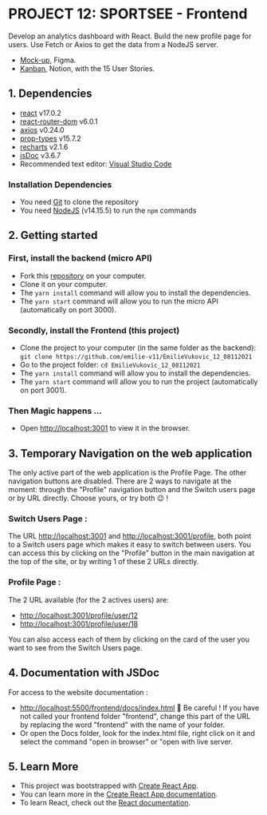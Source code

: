# PROJECT 12: SPORTSEE - Frontend

Develop an analytics dashboard with React. Build the new profile page for users. Use Fetch or Axios to get the data from a NodeJS server.

-   [Mock-up](https://www.figma.com/file/BMomGVZqLZb811mDMShpLu/UI-design-Sportify-FR?node-id=0%3A1), Figma.
-   [Kanban](https://www.notion.so/Tableau-de-bord-SportSee-6686aa4b5f44417881a4884c9af5669e), Notion, with the 15 User Stories.

## 1. Dependencies

-   [react](https://reactjs.org/) v17.0.2
-   [react-router-dom](https://reactrouter.com/web/guides/quick-start) v6.0.1
-   [axios](https://yarnpkg.com/package/axios) v0.24.0
-   [prop-types](https://yarnpkg.com/package/prop-types) v15.7.2
-   [recharts](https://recharts.org/en-US) v2.1.6
-   [jsDoc](https://yarnpkg.com/package/jsdoc) v3.6.7
-   Recommended text editor: [Visual Studio Code](https://code.visualstudio.com/)

### Installation Dependencies

-   You need [Git](https://git-scm.com/) to clone the repository
-   You need [NodeJS](https://nodejs.org/en/) (v14.15.5) to run the `npm` commands

## 2. Getting started

### First, install the backend (micro API)

-   Fork this [repository](https://github.com/emilie-v11/P12_SportSee_Backend-API) on your computer.
-   Clone it on your computer.
-   The `yarn install` command will allow you to install the dependencies.
-   The `yarn start` command will allow you to run the micro API (automatically on port 3000).

### Secondly, install the Frontend (this project)

-   Clone the project to your computer (in the same folder as the backend):
    `git clone https://github.com/emilie-v11/EmilieVukovic_12_08112021`
-   Go to the project folder:
    `cd EmilieVukovic_12_08112021`
-   The `yarn install` command will allow you to install the dependencies.
-   The `yarn start` command will allow you to run the project (automatically on port 3001).

### Then Magic happens ...

-   Open [http://localhost:3001](http://localhost:3001) to view it in the browser.

## 3. Temporary Navigation on the web application

The only active part of the web application is the Profile Page. The other navigation buttons are disabled.
There are 2 ways to navigate at the moment: through the "Profile" navigation button and the Switch users page or by URL directly.
Choose yours, or try both 😉 !

### Switch Users Page :

The URL [http://localhost:3001](http://localhost:3001) and [http://localhost:3001/profile](http://localhost:3001/profile),
both point to a Switch users page which makes it easy to switch between users. You can access this by clicking on the "Profile" button
in the main navigation at the top of the site, or by writing 1 of these 2 URLs directly.

### Profile Page :

The 2 URL available (for the 2 actives users) are:

-   [http://localhost:3001/profile/user/12](http://localhost:3001/profile/user/12)
-   [http://localhost:3001/profile/user/18](http://localhost:3001/profile/user/18)

You can also access each of them by clicking on the card of the user you want to see from the Switch Users page.

## 4. Documentation with JSDoc

For access to the website documentation :

-   [http://localhost:5500/frontend/docs/index.html](http://localhost:5500/frontend/docs/index.html)
    🚨 Be careful ! If you have not called your frontend folder "frontend", change this part of the URL by replacing the word "frontend" with the name of your folder.
-   Or open the Docs folder, look for the index.html file, right click on it and select the command "open in browser" or "open with live server.

## 5. Learn More

-   This project was bootstrapped with [Create React App](https://github.com/facebook/create-react-app).
-   You can learn more in the [Create React App documentation](https://facebook.github.io/create-react-app/docs/getting-started).
-   To learn React, check out the [React documentation](https://reactjs.org/).
